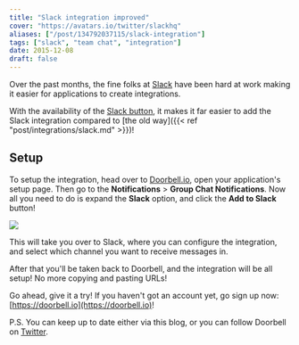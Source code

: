 ```yaml
---
title: "Slack integration improved"
cover: "https://avatars.io/twitter/slackhq"
aliases: ["/post/134792037115/slack-integration"]
tags: ["slack", "team chat", "integration"]
date: 2015-12-08
draft: false
---
```


Over the past months, the fine folks at [Slack](https://slack.com) have been hard at work making it easier for applications to create integrations.

With the availability of the [Slack button](https://api.slack.com/docs/slack-button), it makes it far easier to add the Slack integration compared to [the old way]({{< ref "post/integrations/slack.md" >}})!

<!--more-->

## Setup

To setup the integration, head over to [Doorbell.io](https://doorbell.io), open your application's setup page. Then go to the **Notifications** > **Group Chat Notifications**. Now all you need to do is expand the **Slack** option, and click the **Add to Slack** button!

![](/img/integrations/chat/slack/slack-button.png)

This will take you over to Slack, where you can configure the integration, and select which channel you want to receive messages in.

After that you'll be taken back to Doorbell, and the integration will be all setup! No more copying and pasting URLs!

Go ahead, give it a try! If you haven't got an account yet, go sign up now: [https://doorbell.io](https://doorbell.io)!

P.S. You can keep up to date either via this blog, or you can follow Doorbell on [Twitter](https://twitter.com/doorbell_io).
